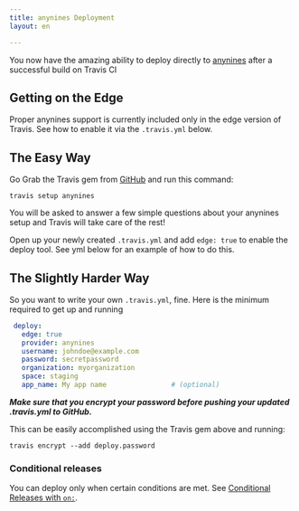 ```yaml
---
title: anynines Deployment
layout: en

---
```


You now have the amazing ability to deploy directly to [anynines](http://www.anynines.com/) after a successful build on Travis CI

## Getting on the Edge

Proper anynines support is currently included only in the edge version of Travis.  See how to enable it via the `.travis.yml` below.

## The Easy Way

Go Grab the Travis gem from [GitHub](https://github.com/travis-ci/travis.rb) and run this command:

`travis setup anynines`

You will be asked to answer a few simple questions about your anynines setup and Travis will take care of the rest!

Open up your newly created `.travis.yml` and add `edge: true` to enable the deploy tool.  See yml below for an example of how to do this.

## The Slightly Harder Way

So you want to write your own `.travis.yml`, fine.  Here is the minimum required to get up and running

```yaml
 deploy:
   edge: true
   provider: anynines
   username: johndoe@example.com
   password: secretpassword
   organization: myorganization
   space: staging
   app_name: My app name                # (optional)
```

***Make sure that you encrypt your password before pushing your updated .travis.yml to GitHub.***

This can be easily accomplished using the Travis gem above and running:

```
travis encrypt --add deploy.password
```

### Conditional releases

You can deploy only when certain conditions are met.
See [Conditional Releases with `on:`](/user/deployment#conditional-releases-with-on).
